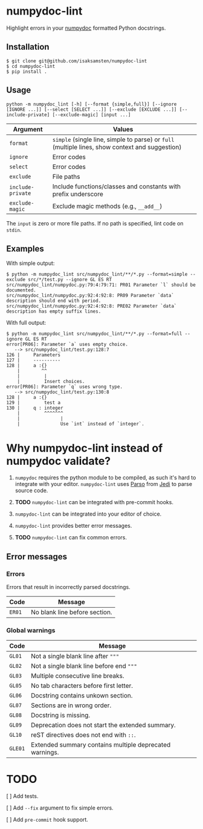 # numpydoc-lint

Highlight errors in your [numpydoc](https://numpydoc.readthedocs.io) formatted
Python docstrings.

## Installation

```shell
$ git clone git@github.com/isaksamsten/numpydoc-lint
$ cd numpydoc-lint
$ pip install .
```

## Usage

```
python -m numpydoc_lint [-h] [--format {simple,full}] [--ignore [IGNORE ...]] [--select [SELECT ...]] [--exclude [EXCLUDE ...]] [--include-private] [--exclude-magic] [input ...]
```

| Argument          | Values                                                                                          |
| ----------------- | ----------------------------------------------------------------------------------------------- |
| `format`          | `simple` (single line, simple to parse) or `full` (multiple lines, show context and suggestion) |
| `ignore`          | Error codes                                                                                     |
| `select`          | Error codes                                                                                     |
| `exclude`         | File paths                                                                                      |
| `include-private` | Include functions/classes and constants with prefix underscore                                  |
| `exclude-magic`   | Exclude magic methods (e.g., `__add__`)                                                         |

The `input` is zero or more file paths. If no path is specified, lint code on `stdin`.

## Examples

With simple output:

```
$ python -m numpydoc_lint src/numpydoc_lint/**/*.py --format=simple --exclude src/*/test.py --ignore GL ES RT
src/numpydoc_lint/numpydoc.py:79:4:79:71: PR01 Parameter `l` should be documented.
src/numpydoc_lint/numpydoc.py:92:4:92:8: PR09 Parameter `data` description should end with period.
src/numpydoc_lint/numpydoc.py:92:4:92:8: PRE02 Parameter `data` description has empty suffix lines.
```

With full output:

```
$ python -m numpydoc_lint src/numpydoc_lint/**/*.py --format=full --ignore GL ES RT
error[PR06]: Parameter `a` uses empty choice.
   --> src/numpydoc_lint/test.py:128:7
126 |     Parameters
127 |     ----------
128 |     a :{}
    |        ^^
    |         |
    |         Insert choices.
error[PR06]: Parameter `q` uses wrong type.
   --> src/numpydoc_lint/test.py:130:8
128 |     a :{}
129 |         test a
130 |     q : integer
    |         ^^^^^^^
    |               |
    |               Use `int` instead of `integer`.
```

# Why numpydoc-lint instead of numpydoc validate?

1. `numpydoc` requires the python module to be compiled, as such it's hard to
   integrate with your editor. `numpydoc-lint` uses
   [Parso](https://parso.readthedocs.io) from
   [Jedi](https://jedi.readthedocs.io) to parse source code.

2. **TODO** `numpydoc-lint` can be integrated with pre-commit hooks.

3. `numpydoc-lint` can be integrated into your editor of choice.

4. `numpydoc-lint` provides better error messages.

5. **TODO** `numpydoc-lint` can fix common errors.

## Error messages

### Errors

Errors that result in incorrectly parsed docstrings.

| Code   | Message                       |
| ------ | ----------------------------- |
| `ER01` | No blank line before section. |

### Global warnings

| Code    | Message                                                 |
| ------- | ------------------------------------------------------- |
| `GL01`  | Not a single blank line after `"""`                     |
| `GL02`  | Not a single blank line before end `"""`                |
| `GL03`  | Multiple consecutive line breaks.                       |
| `GL05`  | No tab characters before first letter.                  |
| `GL06`  | Docstring contains unkown section.                      |
| `GL07`  | Sections are in wrong order.                            |
| `GL08`  | Docstring is missing.                                   |
| `GL09`  | Deprecation does not start the extended summary.        |
| `GL10`  | reST directives does not end with `::`.                 |
| `GLE01` | Extended summary contains multiple deprecated warnings. |

# TODO

[ ] Add tests.

[ ] Add `--fix` argument to fix simple errors.

[ ] Add `pre-commit` hook support.
